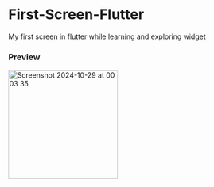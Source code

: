 # First-Screen-Flutter
My first screen in flutter while learning and exploring widget
<h3>Preview</h3>
<img width="220" alt="Screenshot 2024-10-29 at 00 03 35" src="https://github.com/user-attachments/assets/4a809798-eb48-4cf3-b3c3-ace708113c8f">
